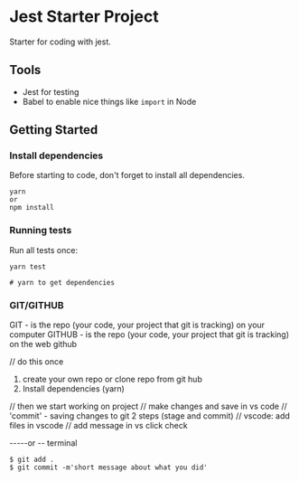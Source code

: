 # Jest Starter Project

Starter for coding with jest.

## Tools

- Jest for testing
- Babel to enable nice things like `import` in Node

## Getting Started

### Install dependencies

Before starting to code, don't forget to install all dependencies.

```shell
yarn
or
npm install
```

### Running tests

Run all tests once:

```shell
yarn test

# yarn to get dependencies

```

### GIT/GITHUB
GIT - is the repo (your code, your project that git is tracking) on your computer
GITHUB - is the repo (your code, your project that git is tracking) on the web github

// do this once
1. create your own repo or clone repo from git hub
2. Install dependencies (yarn)

// then we start working on project
// make changes and save in vs code 
// 'commit' - saving changes to git 2 steps (stage and commit)
// vscode: add files in vscode
//  add message in vs click check

-----or --
terminal
```
$ git add .
$ git commit -m'short message about what you did'
```